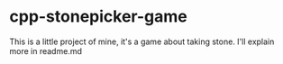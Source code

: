 # cpp-stonepicker-game
This is a little project of mine, it's a game about taking stone. I'll explain more in readme.md
